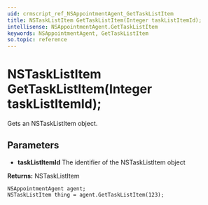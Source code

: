 ```yaml
---
uid: crmscript_ref_NSAppointmentAgent_GetTaskListItem
title: NSTaskListItem GetTaskListItem(Integer taskListItemId);
intellisense: NSAppointmentAgent.GetTaskListItem
keywords: NSAppointmentAgent, GetTaskListItem
so.topic: reference
---
```


# NSTaskListItem GetTaskListItem(Integer taskListItemId);

Gets an NSTaskListItem object.

## Parameters

* **taskListItemId** The identifier of the NSTaskListItem object

**Returns:** NSTaskListItem

```crmscript
NSAppointmentAgent agent;
NSTaskListItem thing = agent.GetTaskListItem(123);
```

